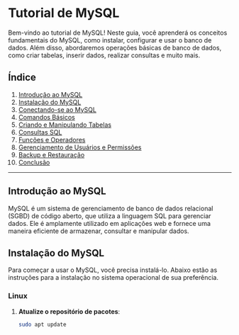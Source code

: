 # Tutorial de MySQL

Bem-vindo ao tutorial de MySQL! Neste guia, você aprenderá os conceitos fundamentais do MySQL, como instalar, configurar e usar o banco de dados. Além disso, abordaremos operações básicas de banco de dados, como criar tabelas, inserir dados, realizar consultas e muito mais.

## Índice

1. [Introdução ao MySQL](#introdução-ao-mysql)
2. [Instalação do MySQL](#instalação-do-mysql)
3. [Conectando-se ao MySQL](#conectando-se-ao-mysql)
4. [Comandos Básicos](#comandos-básicos)
5. [Criando e Manipulando Tabelas](#criando-e-manipulando-tabelas)
6. [Consultas SQL](#consultas-sql)
7. [Funções e Operadores](#funções-e-operadores)
8. [Gerenciamento de Usuários e Permissões](#gerenciamento-de-usuários-e-permissões)
9. [Backup e Restauração](#backup-e-restauração)
10. [Conclusão](#conclusão)

---

## Introdução ao MySQL

MySQL é um sistema de gerenciamento de banco de dados relacional (SGBD) de código aberto, que utiliza a linguagem SQL para gerenciar dados. Ele é amplamente utilizado em aplicações web e fornece uma maneira eficiente de armazenar, consultar e manipular dados.

## Instalação do MySQL

Para começar a usar o MySQL, você precisa instalá-lo. Abaixo estão as instruções para a instalação no sistema operacional de sua preferência.

### Linux

1. **Atualize o repositório de pacotes**:
   ```bash
   sudo apt update
